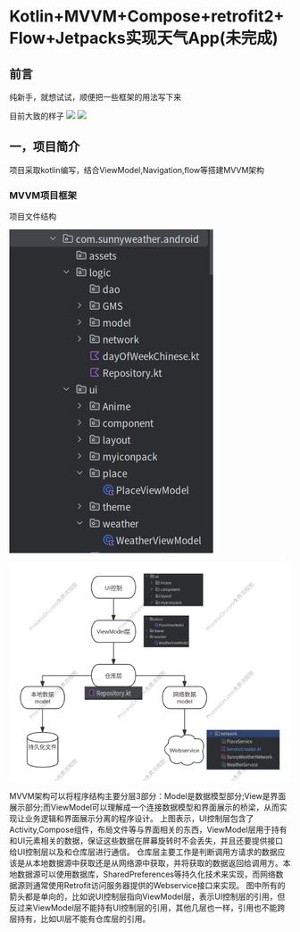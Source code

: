 # Kotlin+MVVM+Compose+retrofit2+Flow+Jetpacks实现天气App(未完成)
## 前言 
纯新手，就想试试，顺便把一些框架的用法写下来

目前大致的样子
![](Markdown_Data/App演示1.gif)
![](Markdown_Data/Screen_recording_20250401_140313.gif)
## 一，项目简介
项目采取kotlin编写，结合ViewModel,Navigation,flow等搭建MVVM架构

### MVVM项目框架
项目文件结构

![项目文件结构](Markdown_Data/Screenshot_20250307_201351.png)

![项目文件结构](Markdown_Data/在线体验文件.png)

MVVM架构可以将程序结构主要分层3部分：Model是数据模型部分;View是界面展示部分;而ViewModel可以理解成一个连接数据模型和界面展示的桥梁，从而实现让业务逻辑和界面展示分离的程序设计。
上图表示，UI控制层包含了Activity,Compose组件，布局文件等与界面相关的东西，ViewModel层用于持有和UI元素相关的数据，保证这些数据在屏幕旋转时不会丢失，并且还要提供接口给UI控制层以及和仓库层进行通信。
仓库层主要工作是判断调用方请求的数据应该是从本地数据源中获取还是从网络源中获取，并将获取的数据返回给调用方。本地数据源可以使用数据库，SharedPreferences等持久化技术来实现，而网络数据源则通常使用Retrofit访问服务器提供的Webservice接口来实现。
图中所有的箭头都是单向的，比如说UI控制层指向ViewModel层，表示UI控制层的引用，但反过来ViewModel层不能持有UI控制层的引用，其他几层也一样，引用也不能跨层持有，比如UI层不能有仓库层的引用。